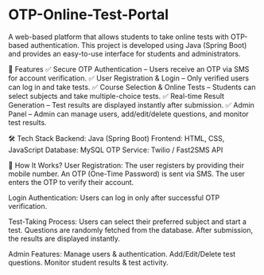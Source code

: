 # OTP-Online-Test-Portal
A web-based platform that allows students to take online tests with OTP-based authentication. This project is developed using Java (Spring Boot) and provides an easy-to-use interface for students and administrators.

📌 Features
✅ Secure OTP Authentication – Users receive an OTP via SMS for account verification.
✅ User Registration & Login – Only verified users can log in and take tests.
✅ Course Selection & Online Tests – Students can select subjects and take multiple-choice tests.
✅ Real-time Result Generation – Test results are displayed instantly after submission.
✅ Admin Panel – Admin can manage users, add/edit/delete questions, and monitor test results.

🛠 Tech Stack
Backend: Java (Spring Boot)
Frontend: HTML, CSS, JavaScript
Database: MySQL
OTP Service: Twilio / Fast2SMS API
		
🔗 How It Works?
User Registration:
The user registers by providing their mobile number.
An OTP (One-Time Password) is sent via SMS.
The user enters the OTP to verify their account.

Login Authentication:
Users can log in only after successful OTP verification.

Test-Taking Process:
Users can select their preferred subject and start a test.
Questions are randomly fetched from the database.
After submission, the results are displayed instantly.

Admin Features:
Manage users & authentication.
Add/Edit/Delete test questions.
Monitor student results & test activity.
